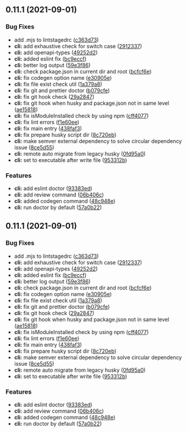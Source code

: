 ## 0.11.1 (2021-09-01)


### Bug Fixes

* add .mjs to lintstagedrc ([c363d73](https://github.com/Ti-FE/web-infra/commit/c363d73e56d5e6fdb523255919f5c61d10c0711e))
* **cli:** add exhaustive check for switch case ([2912337](https://github.com/Ti-FE/web-infra/commit/29123377053f994ad48b40e11c0d3c36413d8278))
* **cli:** add openapi-types ([49252d2](https://github.com/Ti-FE/web-infra/commit/49252d2f5443136e9fd4979b85d1ff47b4f0fe63))
* **cli:** added eslint fix ([bc9eccf](https://github.com/Ti-FE/web-infra/commit/bc9eccf124b96cd791dedb0806b3408b63c761b9))
* **cli:** better log output ([59e3f86](https://github.com/Ti-FE/web-infra/commit/59e3f86701810755d6c9065cfeca3ee7e119f3dc))
* **cli:** check package.json in current dir and root ([bcfcf6e](https://github.com/Ti-FE/web-infra/commit/bcfcf6e50599c3e34364cbd6c21e7518e8497493))
* **cli:** fix codegen option name ([e30905e](https://github.com/Ti-FE/web-infra/commit/e30905eccd1a48fc9cc7613c3101734b4f15bec7))
* **cli:** fix file exist check util ([1a379a8](https://github.com/Ti-FE/web-infra/commit/1a379a88b345daab2c31a948e9cc1a0bc6b11142))
* **cli:** fix git and prettier doctor ([b079cfe](https://github.com/Ti-FE/web-infra/commit/b079cfef52c31d0ad732ab1253c62f202d8334fb))
* **cli:** fix git hook check ([29a2847](https://github.com/Ti-FE/web-infra/commit/29a2847860b40a582570bcec1ac4b3ae13c93bbd))
* **cli:** fix git hook when husky and package.json not in same level ([ae15818](https://github.com/Ti-FE/web-infra/commit/ae15818203c67d41929fff09dfa14fe52441bbab))
* **cli:** fix isModuleInstalled check by using npm ([cff4077](https://github.com/Ti-FE/web-infra/commit/cff4077d3d73349c8284e1575e8cc0f7cc3175ea))
* **cli:** fix lint errors ([f1e60ee](https://github.com/Ti-FE/web-infra/commit/f1e60ee2fd0c8c899aefdbdc75f2bed19b234d25))
* **cli:** fix main entry ([438faf3](https://github.com/Ti-FE/web-infra/commit/438faf3434ab968f67caf6df18778b8bfdde6f92))
* **cli:** fix prepare husky script dir ([8c720eb](https://github.com/Ti-FE/web-infra/commit/8c720eb6f163e4d1794f39d67bf9dd06e2471f48))
* **cli:** make semver external dependency to solve circular dependency issue ([8ce5d55](https://github.com/Ti-FE/web-infra/commit/8ce5d55078d4736f98add580f065f3c60d95ed1f))
* **cli:** remote auto migrate from legacy husky ([0fd95a0](https://github.com/Ti-FE/web-infra/commit/0fd95a00b4ad00f7cfca79523896cfb752b039aa))
* **cli:** set to executable after write file ([953312b](https://github.com/Ti-FE/web-infra/commit/953312b1304a9f40e05aa4edc8dccc1ede24259f))


### Features

* **cli:** add eslint doctor ([93383ed](https://github.com/Ti-FE/web-infra/commit/93383edae8bd28c10b5d2e6afe2c3dd86185f17c))
* **cli:** add review command ([06b406c](https://github.com/Ti-FE/web-infra/commit/06b406c6316ab949c6c753657d235ab08a22ade4))
* **cli:** added codegen command ([48c948e](https://github.com/Ti-FE/web-infra/commit/48c948e08ae36ceaf3a4f752c5592089fd18eb86))
* **cli:** run doctor by default ([57a0b22](https://github.com/Ti-FE/web-infra/commit/57a0b2283ee01c84a24688be1c29f2a7ff7204dc))



## 0.11.1 (2021-09-01)

### Bug Fixes

- add .mjs to lintstagedrc ([c363d73](https://github.com/Ti-FE/web-infra/commit/c363d73e56d5e6fdb523255919f5c61d10c0711e))
- **cli:** add exhaustive check for switch case ([2912337](https://github.com/Ti-FE/web-infra/commit/29123377053f994ad48b40e11c0d3c36413d8278))
- **cli:** add openapi-types ([49252d2](https://github.com/Ti-FE/web-infra/commit/49252d2f5443136e9fd4979b85d1ff47b4f0fe63))
- **cli:** added eslint fix ([bc9eccf](https://github.com/Ti-FE/web-infra/commit/bc9eccf124b96cd791dedb0806b3408b63c761b9))
- **cli:** better log output ([59e3f86](https://github.com/Ti-FE/web-infra/commit/59e3f86701810755d6c9065cfeca3ee7e119f3dc))
- **cli:** check package.json in current dir and root ([bcfcf6e](https://github.com/Ti-FE/web-infra/commit/bcfcf6e50599c3e34364cbd6c21e7518e8497493))
- **cli:** fix codegen option name ([e30905e](https://github.com/Ti-FE/web-infra/commit/e30905eccd1a48fc9cc7613c3101734b4f15bec7))
- **cli:** fix file exist check util ([1a379a8](https://github.com/Ti-FE/web-infra/commit/1a379a88b345daab2c31a948e9cc1a0bc6b11142))
- **cli:** fix git and prettier doctor ([b079cfe](https://github.com/Ti-FE/web-infra/commit/b079cfef52c31d0ad732ab1253c62f202d8334fb))
- **cli:** fix git hook check ([29a2847](https://github.com/Ti-FE/web-infra/commit/29a2847860b40a582570bcec1ac4b3ae13c93bbd))
- **cli:** fix git hook when husky and package.json not in same level ([ae15818](https://github.com/Ti-FE/web-infra/commit/ae15818203c67d41929fff09dfa14fe52441bbab))
- **cli:** fix isModuleInstalled check by using npm ([cff4077](https://github.com/Ti-FE/web-infra/commit/cff4077d3d73349c8284e1575e8cc0f7cc3175ea))
- **cli:** fix lint errors ([f1e60ee](https://github.com/Ti-FE/web-infra/commit/f1e60ee2fd0c8c899aefdbdc75f2bed19b234d25))
- **cli:** fix main entry ([438faf3](https://github.com/Ti-FE/web-infra/commit/438faf3434ab968f67caf6df18778b8bfdde6f92))
- **cli:** fix prepare husky script dir ([8c720eb](https://github.com/Ti-FE/web-infra/commit/8c720eb6f163e4d1794f39d67bf9dd06e2471f48))
- **cli:** make semver external dependency to solve circular dependency issue ([8ce5d55](https://github.com/Ti-FE/web-infra/commit/8ce5d55078d4736f98add580f065f3c60d95ed1f))
- **cli:** remote auto migrate from legacy husky ([0fd95a0](https://github.com/Ti-FE/web-infra/commit/0fd95a00b4ad00f7cfca79523896cfb752b039aa))
- **cli:** set to executable after write file ([953312b](https://github.com/Ti-FE/web-infra/commit/953312b1304a9f40e05aa4edc8dccc1ede24259f))

### Features

- **cli:** add eslint doctor ([93383ed](https://github.com/Ti-FE/web-infra/commit/93383edae8bd28c10b5d2e6afe2c3dd86185f17c))
- **cli:** add review command ([06b406c](https://github.com/Ti-FE/web-infra/commit/06b406c6316ab949c6c753657d235ab08a22ade4))
- **cli:** added codegen command ([48c948e](https://github.com/Ti-FE/web-infra/commit/48c948e08ae36ceaf3a4f752c5592089fd18eb86))
- **cli:** run doctor by default ([57a0b22](https://github.com/Ti-FE/web-infra/commit/57a0b2283ee01c84a24688be1c29f2a7ff7204dc))
